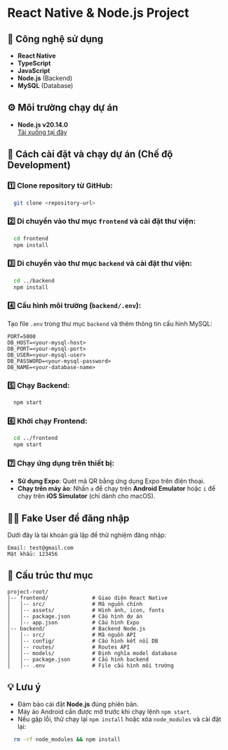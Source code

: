 # React Native & Node.js Project

## 📌 Công nghệ sử dụng
- **React Native**
- **TypeScript**
- **JavaScript**
- **Node.js** (Backend)
- **MySQL** (Database)

## ⚙️ Môi trường chạy dự án
- **Node.js v20.14.0**  
  [Tải xuống tại đây](https://nodejs.org/download/release/v20.14.0/)

## 🚀 Cách cài đặt và chạy dự án (Chế độ Development)

### 1️⃣ Clone repository từ GitHub:
```sh
  git clone <repository-url>
```

### 2️⃣ Di chuyển vào thư mục `frontend` và cài đặt thư viện:
```sh
  cd frontend
  npm install
```

### 3️⃣ Di chuyển vào thư mục `backend` và cài đặt thư viện:
```sh
  cd ../backend
  npm install
```

### 4️⃣ Cấu hình môi trường (`backend/.env`):
Tạo file `.env` trong thư mục `backend` và thêm thông tin cấu hình MySQL:
```
PORT=5000
DB_HOST=<your-mysql-host>
DB_PORT=<your-mysql-port>
DB_USER=<your-mysql-user>
DB_PASSWORD=<your-mysql-password>
DB_NAME=<your-database-name>
```

### 5️⃣ Chạy Backend:
```sh
  npm start
```

### 6️⃣ Khởi chạy Frontend:
```sh
  cd ../frontend
  npm start
```

### 7️⃣ Chạy ứng dụng trên thiết bị:
- **Sử dụng Expo**: Quét mã QR bằng ứng dụng Expo trên điện thoại.
- **Chạy trên máy ảo**: Nhấn `a` để chạy trên **Android Emulator** hoặc `i` để chạy trên **iOS Simulator** (chỉ dành cho macOS).

## 🧑‍💻 Fake User để đăng nhập
Dưới đây là tài khoản giả lập để thử nghiệm đăng nhập:
```
Email: test@gmail.com
Mật khẩu: 123456
```

## 📂 Cấu trúc thư mục
```
project-root/
│-- frontend/              # Giao diện React Native
│   │-- src/               # Mã nguồn chính
│   │-- assets/            # Hình ảnh, icon, fonts
│   │-- package.json       # Cấu hình dự án
│   │-- app.json           # Cấu hình Expo
│-- backend/               # Backend Node.js
│   │-- src/               # Mã nguồn API
│   │-- config/            # Cấu hình kết nối DB
│   │-- routes/            # Routes API
│   │-- models/            # Định nghĩa model database
│   │-- package.json       # Cấu hình backend
│   │-- .env               # File cấu hình môi trường
```

## 💡 Lưu ý
- Đảm bảo cài đặt **Node.js** đúng phiên bản.
- Máy ảo Android cần được mở trước khi chạy lệnh `npm start`.
- Nếu gặp lỗi, thử chạy lại `npm install` hoặc xóa `node_modules` và cài đặt lại:
```sh
  rm -rf node_modules && npm install
```